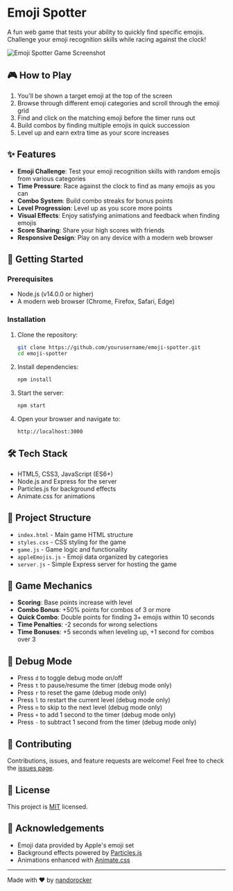 # Emoji Spotter

A fun web game that tests your ability to quickly find specific emojis. Challenge your emoji recognition skills while racing against the clock!

![Emoji Spotter Game Screenshot](https://placehold.co/600x400?text=Emoji+Spotter+Game)

## 🎮 How to Play

1. You'll be shown a target emoji at the top of the screen
2. Browse through different emoji categories and scroll through the emoji grid
3. Find and click on the matching emoji before the timer runs out
4. Build combos by finding multiple emojis in quick succession
5. Level up and earn extra time as your score increases

## ✨ Features

- **Emoji Challenge**: Test your emoji recognition skills with random emojis from various categories
- **Time Pressure**: Race against the clock to find as many emojis as you can
- **Combo System**: Build combo streaks for bonus points
- **Level Progression**: Level up as you score more points
- **Visual Effects**: Enjoy satisfying animations and feedback when finding emojis
- **Score Sharing**: Share your high scores with friends
- **Responsive Design**: Play on any device with a modern web browser

## 🚀 Getting Started

### Prerequisites

- Node.js (v14.0.0 or higher)
- A modern web browser (Chrome, Firefox, Safari, Edge)

### Installation

1. Clone the repository:
   ```bash
   git clone https://github.com/yourusername/emoji-spotter.git
   cd emoji-spotter
   ```

2. Install dependencies:
   ```bash
   npm install
   ```

3. Start the server:
   ```bash
   npm start
   ```

4. Open your browser and navigate to:
   ```
   http://localhost:3000
   ```

## 🛠️ Tech Stack

- HTML5, CSS3, JavaScript (ES6+)
- Node.js and Express for the server
- Particles.js for background effects
- Animate.css for animations

## 📐 Project Structure

- `index.html` - Main game HTML structure
- `styles.css` - CSS styling for the game
- `game.js` - Game logic and functionality
- `appleEmojis.js` - Emoji data organized by categories
- `server.js` - Simple Express server for hosting the game

## 🧪 Game Mechanics

- **Scoring**: Base points increase with level
- **Combo Bonus**: +50% points for combos of 3 or more
- **Quick Combo**: Double points for finding 3+ emojis within 10 seconds
- **Time Penalties**: -2 seconds for wrong selections
- **Time Bonuses**: +5 seconds when leveling up, +1 second for combos over 3

## 🐞 Debug Mode

- Press `d` to toggle debug mode on/off
- Press `t` to pause/resume the timer (debug mode only)
- Press `r` to reset the game (debug mode only)
- Press `l` to restart the current level (debug mode only)
- Press `n` to skip to the next level (debug mode only)
- Press `+` to add 1 second to the timer (debug mode only)
- Press `-` to subtract 1 second from the timer (debug mode only)

## 🤝 Contributing

Contributions, issues, and feature requests are welcome! Feel free to check the [issues page](https://github.com/nandorocker/emoji-spotter/issues).

## 📝 License

This project is [MIT](LICENSE) licensed.

## 🙏 Acknowledgements

- Emoji data provided by Apple's emoji set
- Background effects powered by [Particles.js](https://vincentgarreau.com/particles.js/)
- Animations enhanced with [Animate.css](https://animate.style/)

---

Made with ❤️ by [nandorocker](https://nan.do)